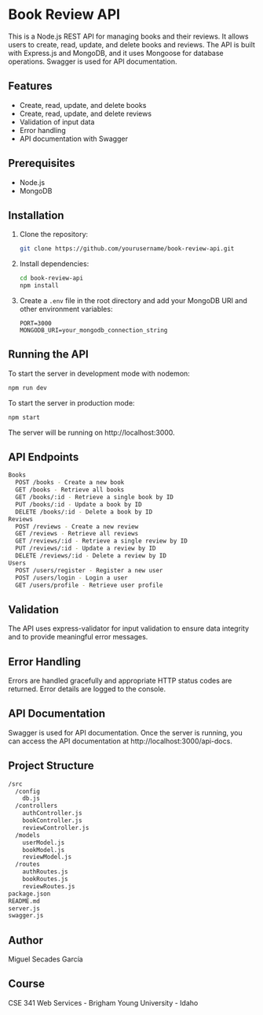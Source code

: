# Book Review API

This is a Node.js REST API for managing books and their reviews. It allows users to create, read, update, and delete books and reviews. The API is built with Express.js and MongoDB, and it uses Mongoose for database operations. Swagger is used for API documentation.

## Features

- Create, read, update, and delete books
- Create, read, update, and delete reviews
- Validation of input data
- Error handling
- API documentation with Swagger

## Prerequisites

- Node.js
- MongoDB

## Installation

1. Clone the repository:

    ```bash
    git clone https://github.com/yourusername/book-review-api.git
    ```

2. Install dependencies:

    ```bash
    cd book-review-api
    npm install
    ```

3. Create a `.env` file in the root directory and add your MongoDB URI and other environment variables:

    ```env
    PORT=3000
    MONGODB_URI=your_mongodb_connection_string
    ```

## Running the API

To start the server in development mode with nodemon:

```bash
npm run dev
```

To start the server in production mode:

```bash
npm start
```
The server will be running on http://localhost:3000.

## API Endpoints

```bash
Books
  POST /books - Create a new book
  GET /books - Retrieve all books
  GET /books/:id - Retrieve a single book by ID
  PUT /books/:id - Update a book by ID
  DELETE /books/:id - Delete a book by ID
Reviews
  POST /reviews - Create a new review
  GET /reviews - Retrieve all reviews
  GET /reviews/:id - Retrieve a single review by ID
  PUT /reviews/:id - Update a review by ID
  DELETE /reviews/:id - Delete a review by ID
Users
  POST /users/register - Register a new user
  POST /users/login - Login a user
  GET /users/profile - Retrieve user profile
```

## Validation

The API uses express-validator for input validation to ensure data integrity and to provide meaningful error messages.

## Error Handling

Errors are handled gracefully and appropriate HTTP status codes are returned. Error details are logged to the console.

## API Documentation

Swagger is used for API documentation. Once the server is running, you can access the API documentation at http://localhost:3000/api-docs.

## Project Structure

```bash
/src
  /config
    db.js
  /controllers
    authController.js
    bookController.js
    reviewController.js
  /models
    userModel.js
    bookModel.js
    reviewModel.js
  /routes
    authRoutes.js
    bookRoutes.js
    reviewRoutes.js
package.json
README.md 
server.js
swagger.js
```


## Author

Miguel Secades García

## Course

CSE 341 Web Services - Brigham Young University - Idaho


